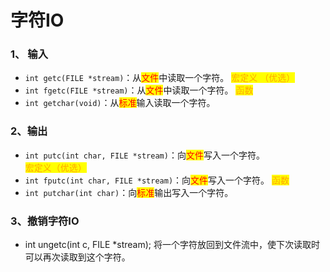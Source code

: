 # 字符IO



### 1、 输入

* `int getc(FILE *stream)`：从<mark style="color:red;">文件</mark>中读取一个字符。 <mark style="color:orange;">宏定义 （优选）</mark>
* `int fgetc(FILE *stream)`：从<mark style="color:red;">文件</mark>中读取一个字符。 <mark style="color:orange;">函数</mark>
* `int getchar(void)`：从<mark style="color:red;">标准</mark>输入读取一个字符。



### 2、输出

* `int putc(int char, FILE *stream)`：向<mark style="color:red;">文件</mark>写入一个字符。 <mark style="color:orange;">宏定义（优选）</mark>
* `int fputc(int char, FILE *stream)`：向<mark style="color:red;">文件</mark>写入一个字符。 <mark style="color:orange;">函数</mark>
* `int putchar(int char)`：向<mark style="color:red;">标准</mark>输出写入一个字符。



### 3、撤销字符IO

* int ungetc(int c, FILE \*stream);  将一个字符放回到文件流中，使下次读取时可以再次读取到这个字符。

